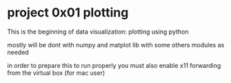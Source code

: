 # project 0x01 plotting

This is the beginning of data visualization: plotting using python

mostly will be dont with numpy and matplot lib with some others modules as needed

in order to prepare this to run properly you must also enable x11 forwarding from the virtual box (for mac user)
